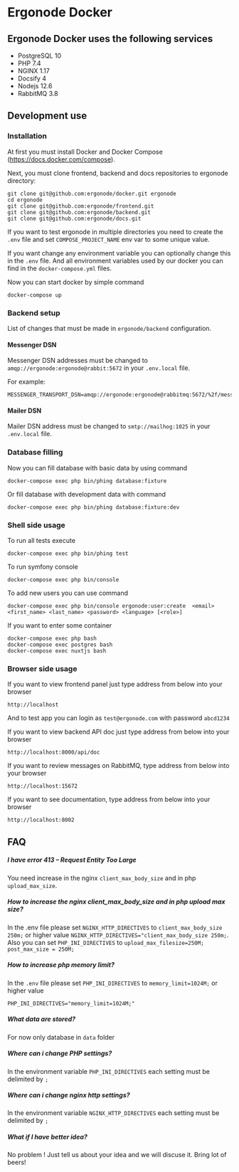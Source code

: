 # Ergonode Docker

## Ergonode Docker uses the following services

 - PostgreSQL 10
 - PHP 7.4
 - NGINX 1.17
 - Docsify 4
 - Nodejs 12.6 
 - RabbitMQ 3.8

## Development use

### Installation

At first you must install Docker and Docker Compose (https://docs.docker.com/compose).

Next, you must clone frontend, backend and docs repositories to ergonode directory:

```shell script
git clone git@github.com:ergonode/docker.git ergonode
cd ergonode
git clone git@github.com:ergonode/frontend.git
git clone git@github.com:ergonode/backend.git
git clone git@github.com:ergonode/docs.git
```

If you want to test ergonode in multiple directories you need to create the  `.env` file and set
`COMPOSE_PROJECT_NAME` env var to some unique value.

If you want change any environment variable you can optionally change this in the `.env` file. 
And all environment variables used by our docker you can find in the `docker-compose.yml` files.

Now you can start docker by simple command

```shell script
docker-compose up
```

### Backend setup

List of changes that must be made in `ergonode/backend` configuration.

#### Messenger DSN

Messenger DSN addresses must be changed to `amqp://ergonode:ergonode@rabbit:5672` in your `.env.local` file.

For example:
```
MESSENGER_TRANSPORT_DSN=amqp://ergonode:ergonode@rabbitmq:5672/%2f/messages
```

#### Mailer DSN

Mailer DSN address must be changed to `smtp://mailhog:1025` in your `.env.local` file.

### Database filling

Now you can fill database with basic data by using command
```shell script
docker-compose exec php bin/phing database:fixture
```

Or fill database with development data with command
```shell script
docker-compose exec php bin/phing database:fixture:dev
```

### Shell side usage

To run all tests execute 
```shell script
docker-compose exec php bin/phing test
```

To run symfony console 
```shell script
docker-compose exec php bin/console
```

To add new users you can use command 
```shell script
docker-compose exec php bin/console ergonode:user:create  <email> <first_name> <last_name> <password> <language> [<role>]
```

If you want to enter some container

```shell script
docker-compose exec php bash
docker-compose exec postgres bash
docker-compose exec nuxtjs bash
```

### Browser side usage

If you want to view frontend panel just type address from below into your browser

```
http://localhost
```

And to test app you can login as `test@ergonode.com` with password `abcd1234`

If you want to view backend API doc just type address from below into your browser

```
http://localhost:8000/api/doc
```

If you want to review messages on RabbitMQ, type address from below into your browser

```
http://localhost:15672
```

If you want to see documentation, type address from below into your browser

```
http://localhost:8002
```

## FAQ

##### I have error 413 – Request Entity Too Large
You need increase in the nginx `client_max_body_size` and in php `upload_max_size`.

##### How to increase the nginx client_max_body_size and in php upload max size?
In the .env file please set `NGINX_HTTP_DIRECTIVES` to `client_max_body_size 250m;` or higher value
`NGINX_HTTP_DIRECTIVES="client_max_body_size 250m;`.
Also you can set `PHP_INI_DIRECTIVES` to `upload_max_filesize=250M; post_max_size = 250M;`

##### How to increase php memory limit?
In the `.env` file please set `PHP_INI_DIRECTIVES` to `memory_limit=1024M;` or higher value
```
PHP_INI_DIRECTIVES="memory_limit=1024M;" 
```

##### What data are stored?
For now only database in `data` folder

##### Where can i change PHP settings?
In the environment variable `PHP_INI_DIRECTIVES` each setting must be delimited by `;`

##### Where can i change nginx http settings?
In the environment variable `NGINX_HTTP_DIRECTIVES` each setting must be delimited by `;`

##### What if I have better idea?
No problem ! Just tell us about your idea and we will discuse it. Bring lot of beers!
